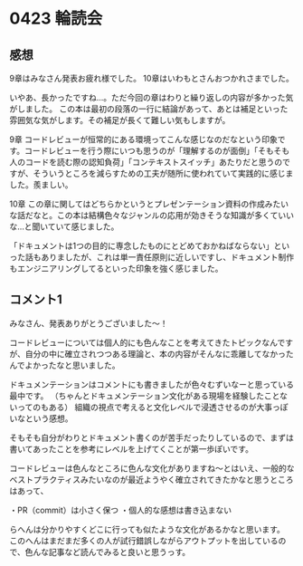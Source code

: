 # 0423 輪読会

## 感想

9章はみなさん発表お疲れ様でした。
10章はいわもとさんおつかれさまでした。

いやあ、長かったですね...。ただ今回の章はわりと繰り返しの内容が多かった気がしました。
この本は最初の段落の一行に結論があって、あとは補足といった雰囲気な気がします。その補足が長くて難しい気もしますが。

9章
コードレビューが恒常的にある環境ってこんな感じなのだなという印象です。コードレビューを行う際にいつも思うのが「理解するのが面倒」「そもそも人のコードを読む際の認知負荷」「コンテキストスイッチ」あたりだと思うのですが、そういうところを減らすための工夫が随所に使われていて実践的に感じました。羨ましい。

10章
この章に関してはどちらかというとプレゼンテーション資料の作成みたいな話だなと。この本は結構色々なジャンルの応用が効きそうな知識が多くていいな...と聞いていて感じました。

「ドキュメントは1つの目的に専念したものにとどめておかねばならない」といった話もありましたが、これは単一責任原則に近しいですし、ドキュメント制作もエンジニアリングしてるといった印象を強く感じました。

## コメント1

みなさん、発表ありがとうございました〜！

コードレビューについては個人的にも色んなことを考えてきたトピックなんですが、自分の中に確立されつつある理論と、本の内容がそんなに乖離してなかったんでよかったなと思いました。

ドキュメンテーションはコメントにも書きましたが色々むずいなーと思っている最中です。
（ちゃんとドキュメンテーション文化がある現場を経験したことないってのもある）
組織の視点で考えると文化レベルで浸透させるのが大事っぽいなという感想。

そもそも自分がわりとドキュメント書くのが苦手だったりしているので、まずは書いてあったことを参考にレベルを上げてくことが第一歩ぽいです。

コードレビューは色んなところに色んな文化がありますね〜とはいえ、一般的なベストプラクティスみたいなのが最近ようやく確立されてきたかなと思うところはあって、

・PR（commit）は小さく保つ
・個人的な感想は書き込まない

らへんは分かりやすくどこに行っても似たような文化があるかなと思います。
このへんはまだまだ多くの人が試行錯誤しながらアウトプットを出しているので、色んな記事など読んでみると良いと思うっす。